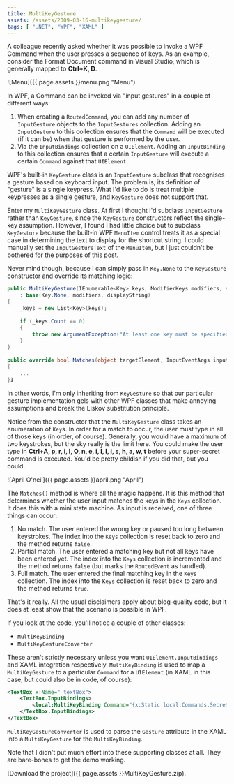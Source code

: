 ```yaml
---
title: MultiKeyGesture
assets: /assets/2009-03-16-multikeygesture/
tags: [ ".NET", "WPF", "XAML" ]
---
```


A colleague recently asked whether it was possible to invoke a WPF Command when the user presses a sequence of keys. As an example, consider the Format Document command in Visual Studio, which is generally mapped to **Ctrl+K, D**.

![Menu]({{ page.assets }}menu.png "Menu")

In WPF, a Command can be invoked via "input gestures" in a couple of different ways:

1. When creating a `RoutedCommand`, you can add any number of `InputGesture` objects to the `InputGestures` collection. Adding an `InputGesture` to this collection ensures that the `Command` will be executed (if it can be) when that gesture is performed by the user.
2. Via the `InputBindings` collection on a `UIElement`. Adding an `InputBinding` to this collection ensures that a certain `InputGesture` will execute a certain `Command` against that `UIElement`.

WPF's built-in `KeyGesture` class is an `InputGesture` subclass that recognises a gesture based on keyboard input. The problem is, its definition of "gesture" is a single keypress. What I'd like to do is treat multiple keypresses as a single gesture, and `KeyGesture` does not support that.

Enter my `MultiKeyGesture` class. At first I thought I'd subclass `InputGesture` rather than `KeyGesture`, since the `KeyGesture` constructors reflect the single-key assumption. However, I found I had little choice but to subclass `KeyGesture` because the built-in WPF `MenuItem` control treats it as a special case in determining the text to display for the shortcut string. I could manually set the `InputGestureText` of the `MenuItem`, but I just couldn't be bothered for the purposes of this post.

Never mind though, because I can simply pass in `Key.None` to the `KeyGesture` constructor and override its matching logic:

```csharp
public MultiKeyGesture(IEnumerable<Key> keys, ModifierKeys modifiers, string displayString)
    : base(Key.None, modifiers, displayString)
{
    _keys = new List<Key>(keys); 
 
    if (_keys.Count == 0)
    {
        throw new ArgumentException("At least one key must be specified.", "keys");
    }
} 
 
public override bool Matches(object targetElement, InputEventArgs inputEventArgs)
{
    ...
}I
```

In other words, I'm only inheriting from `KeyGesture` so that our particular gesture implementation gels with other WPF classes that make annoying assumptions and break the Liskov substitution principle.

Notice from the constructor that the `MultiKeyGesture` class takes an enumeration of `Key`s. In order for a match to occur, the user must type in all of those keys (in order, of course). Generally, you would have a maximum of two keystrokes, but the sky really is the limit here. You could make the user type in **Ctrl+A, p, r, i, l, O, n, e, i, l, l, i, s, h, a, w, t** before your super-secret command is executed. You'd be pretty childish if you did that, but you could.

![April O'neil]({{ page.assets }}april.png "April")

The `Matches()` method is where all the magic happens. It is this method that determines whether the user input matches the keys in the `Keys` collection. It does this with a mini state machine. As input is received, one of three things can occur:

1. No match. The user entered the wrong key or paused too long between keystrokes. The index into the `Keys` collection is reset back to zero and the method returns `false`.
2. Partial match. The user entered a matching key but not all keys have been entered yet. The index into the `Keys` collection is incremented and the method returns `false` (but marks the `RoutedEvent` as handled).
3. Full match. The user entered the final matching key in the `Keys` collection. The index into the `Keys` collection is reset back to zero and the method returns `true`.

That's it really. All the usual disclaimers apply about blog-quality code, but it does at least show that the scenario is possible in WPF.

If you look at the code, you'll notice a couple of other classes:

* `MultiKeyBinding`
* `MultiKeyGestureConverter`

These aren't strictly necessary unless you want `UIElement.InputBindings` and XAML integration respectively. `MultiKeyBinding` is used to map a `MultiKeyGesture` to a particular `Command` for a `UIElement` (in XAML in this case, but could also be in code, of course):

```xml
<TextBox x:Name="_textBox">
    <TextBox.InputBindings>
        <local:MultiKeyBinding Command="{x:Static local:Commands.Secret}" Gesture="Ctrl+A,p,r,i,l,O,n,e,i,l,l,i,s,h,a,w,t"/>
    </TextBox.InputBindings>
</TextBox>
```

`MultiKeyGestureConverter` is used to parse the `Gesture` attribute in the XAML into a `MultiKeyGesture` for the `MultiKeyBinding`.

Note that I didn't put much effort into these supporting classes at all. They are bare-bones to get the demo working.

[Download the project]({{ page.assets }}MultiKeyGesture.zip).